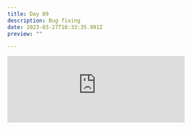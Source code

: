 ```yaml
---
title: Day 89
description: Bug fixing
date: 2023-03-27T16:33:35.991Z
preview: ""

---
```

<iframe src="https://mastodontech.de/@larnius/110096938488552200/embed" class="mastodon-embed" style="max-width: 100%; border: 0" width="400" allowfullscreen="allowfullscreen"></iframe><script src="https://mastodontech.de/embed.js" async="async"></script>